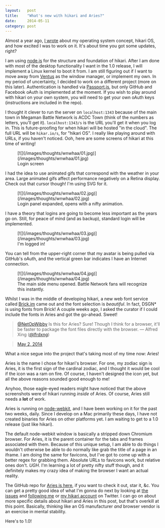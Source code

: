 ```yaml
---
layout:   post
title:    "What's new with hikari and Aries?"
date:     2014-05-11
category: post
---
```


Almost a year ago, [I wrote](/thoughts/the-future-of-the-operating-system) about my operating system concept, hikari OS, and how excited I was to work on it. It's about time you got some updates, right?

<div class="divider">
  <span class="divider__shape-01"></span>
  <span class="divider__shape-02"></span>
  <span class="divider__shape-03"></span>
  <span class="divider__shape-04"></span>
</div>

I am using [node.js](http://nodejs.org) for the structure and foundation of hikari. After I am done with most of the desktop functionality I want in the 1.0 release, I will implement a Linux kernel to boot it from. I am still figuring out if I want to move away from [Ventus](https://github.com/rlamana/Ventus) as the window manager, or implement my own. In my period of uncertainty, I decided to work on a different project (more on this later). Authentication is handled via [Passport.js](http://passportjs.org), but only GitHub and Facebook oAuth is implemented at the moment. If you wish to play around with hikari on your own system, you will need to get your own oAuth keys (instructions are included in the repo).

I thought it clever to run the server on `localhost:1343` because of the main town in Megaman Battle Network is ACDC Town (think of the numbers as letters, you'll get it). `localhost:1343/s` is the URL you'll get it when you log in. This is future-proofing for when hikari will be hosted "in the cloud". The full URL will be `hikar.io/s`, for "hikari OS". I really like playing around with URLs, if you haven't noticed. Ooh, here are some screens of hikari at this time of writing!

<figure>
  [![](/images/thoughts/wnwhaa/01.jpg)](/images/thoughts/wnwhaa/01.jpg)
  <figcaption>Login screen</figcaption>
</figure>

I had the idea to use animated gifs that correspond with the weather in your area. Large animated gifs affect performance negatively on a Retina display. Check out that cursor though! I'm using SVG for it.

<figure>
  [![](/images/thoughts/wnwhaa/02.jpg)](/images/thoughts/wnwhaa/02.jpg)
  <figcaption>Login panel expanded, opens with a nifty animation.</figcaption>
</figure>

I have a theory that logins are going to become less important as the years go on. Still, for peace of mind (and as backup), standard login will be implemented.

<figure>
  [![](/images/thoughts/wnwhaa/03.jpg)](/images/thoughts/wnwhaa/03.jpg)
  <figcaption>I'm logged in!</figcaption>
</figure>

You can tell from the upper-right corner that my avatar is being pulled via GitHub's oAuth, and the vertical green bar indicates I have an Internet connection.

<figure>
  [![](/images/thoughts/wnwhaa/04.jpg)](/images/thoughts/wnwhaa/04.jpg)
  <figcaption>The main side menu opened. Battle Network fans will recognize this instantly.</figcaption>
</figure>

<div class="divider">
  <span class="divider__shape-01"></span>
  <span class="divider__shape-02"></span>
  <span class="divider__shape-03"></span>
  <span class="divider__shape-04"></span>
</div>

Whilst I was in the middle of developing hikari, a new web font service called [Brick.im](http://brick.im) came out and the font selection is *beautiful*. In fact, DSGN* is using fonts from Brick! A couple weeks ago, I asked the curator if I could include the fonts in Aries and got the go-ahead. Sweet!

> [@NetOpWibby](https://twitter.com/NetOpWibby) Is this for Aries? Sure! Though I think for a browser, it'll be faster to package the font files directly with the browser. &mdash; Alfred Xing ([@lfrdxng](https://twitter.com/lfrdxng))

> [May 2, 2014](https://twitter.com/lfrdxng/statuses/462260062400950272)

What a nice segue into the project that's taking most of my time now: Aries!

Aries is the name I chose for hikari's browser. For one, my zodiac sign is Aries, it is the first sign of the cardinal zodiac, and I thought it would be cool if the icon was a ram on fire. Of course, I haven't designed the icon yet, but all the above reasons sounded good enough to me!

Anyhoo, those eagle-eyed readers might have noticed that the above screenshots were of hikari running *inside* of Aries. Of course, Aries still needs a **lot** of work.

Aries is running on [node-webkit](https://github.com/rogerwang/node-webkit), and I have been working on it for the past two weeks, daily. Since I develop on a Mac primarily these days, I have not created binaries for Aries on other platforms yet. I am waiting to get to a 1.0 release (just like hikari).

The default node-webkit window is basically a stripped down Chromium browser. For Aries, it is the parent container for the tabs and frames associated with them. Because of this unique setup, I am able to do things I wouldn't otherwise be able to do normally like grab the title of a page in an iframe. I am doing the same for favicons, but I've got to come up with a better regex for grabbing them. Absolute URLs to favicons work, but relative ones don't. *UGH*. I'm learning a lot of pretty nifty stuff though, and it definitely makes my crazy idea of making the browser I want an actual reality.

The GitHub repo for [Aries is here](https://github.com/IdeasNeverCease/Aries), if you want to check it out, star it, &c. You can get a pretty good idea of what I'm gonna do next by looking at [the issues](https://github.com/IdeasNeverCease/Aries/issues) and [following me](https://twitter.com/intent/user?screen_name=netopwibby) or [my hikari account](https://twitter.com/intent/user?screen_name=tadashihikari) on Twitter. I can go on about more specific details about hikari and Aries in this post, but that's overkill at this point. Basically, thinking like an OS manufacturer *and* browser vendor is an exercise in mental stability.

Here's to 1.0!